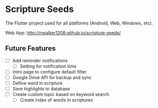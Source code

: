 # Scripture Seeds

The Flutter project used for all platforms (Android, Web, Windows, etc).

Web App: http://nwalker1208.github.io/scripture-seeds/

## Future Features

- [ ] Add reminder notifications
  - [ ] Setting for notification time
- [ ] Intro page to configure default filter
- [ ] Google Drive API for backup and sync
- [ ] Define word in scripture
- [ ] Save highlights to database
- [ ] Create custom topic based on keyword search
  - [ ] Create index of words in scriptures
